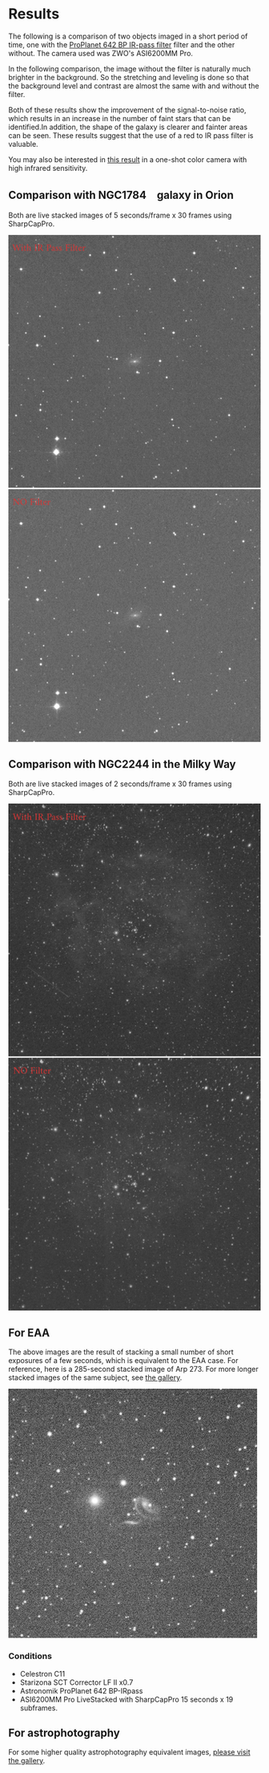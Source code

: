 # Results

The following is a comparison of two objects imaged in a short period of time, one with the [ProPlanet 642 BP IR-pass filter](https://www.astronomik.com/en/infrarot-passfilter-infrared-pass-filters/proplanet-642-bp-ir-passfilter.html) filter and the other without. The camera used was ZWO's ASI6200MM Pro.

In the following comparison, the image without the filter is naturally much brighter in the background. So the stretching and leveling is done so that the background level and contrast are almost the same with and without the filter.

Both of these results show the improvement of the signal-to-noise ratio, which results in an increase in the number of faint stars that can be identified.In addition, the shape of the galaxy is clearer and fainter areas can be seen.
These results suggest that the use of a red to IR pass filter is valuable.

You may also be interested in [this result](IMX462_QHT5III462C_NIRgalaxyImaging.html#side-by-side-comparison) in a one-shot color camera with high infrared sensitivity.

## Comparison with NGC1784　galaxy in Orion

Both are live stacked images of 5 seconds/frame x 30 frames using SharpCapPro.

![NGC1784 With IRpass](imgs/BPIR_NGC1784_30frames_150s.jpg)
![NGC1784 no filter](imgs/NOFIL_NGC1784_30frames_150s.jpg)

## Comparison with NGC2244 in the Milky Way

Both are live stacked images of 2 seconds/frame x 30 frames using SharpCapPro.

![NGC1784 With IRpass](imgs/BPIR_NGC2244_30frames_60s.jpg)
![NGC1784 no filter](imgs/NOFIL_NGC2244_30frames_60s.jpg)

## For EAA

The above images are the result of stacking a small number of short exposures of a few seconds, which is equivalent to the EAA case.
For reference, here is a 285-second stacked image of Arp 273.
For more longer stacked images of the same subject, see [the gallery](ImageGallery.md).

![Arp273 exposure 285seconds](imgs/Arp273_285s.jpg)

### Conditions

* Celestron C11
* Starizona SCT Corrector LF II x0.7
* Astronomik ProPlanet 642 BP-IRpass
* ASI6200MM Pro
LiveStacked with SharpCapPro 15 seconds x 19 subframes.

## For astrophotography

For some higher quality astrophotography equivalent images, [please visit the gallery](ImageGallery.md).
